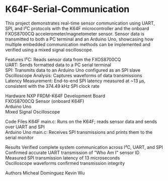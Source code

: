 # K64F-Serial-Communication

This project demonstrates real-time sensor communication using UART, SPI, and I²C protocols with the K64F microcontroller and the onboard FXOS8700CQ accelerometer/magnetometer sensor. Sensor data is transmitted to both a PC terminal and an Arduino Uno, showcasing how multiple embedded communication methods can be implemented and verified using a mixed signal oscilloscope.

Features
I²C: Reads sensor data from the FXOS8700CQ  
UART: Sends formatted data to a PC serial terminal  
SPI: Transmits data to an Arduino Uno configured as an SPI slave  
Oscilloscope Analysis: Captures waveforms of data transmissions  
Latency Measurement: End-to-end SPI latency measured at ~13 μs, consistent with the 374.49 kHz SPI clock rate  

Hardware
NXP FRDM-K64F Development Board  
FXOS8700CQ Sensor (onboard K64F)  
Arduino Uno  
Mixed Signal Oscilloscope  

Code Files
K64F main.c: Runs on the K64F; reads sensor data and sends over UART and SPI  
Arduino Uno main.c: Receives SPI transmissions and prints them to the serial monitor  

Results
Verified complete system communication across I²C, UART, and SPI  
Confirmed accurate UART transmission of "Who Am I" sensor ID  
Measured SPI transmission latency of 13 microseconds  
Oscilloscope waveforms confirmed transmission integrity  

Authors
Micheal Dominguez
Kevin Wu
